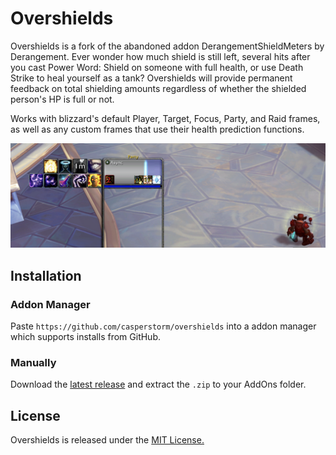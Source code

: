 # Overshields

Overshields is a fork of the abandoned addon DerangementShieldMeters by Derangement.
Ever wonder how much shield is still left, several hits after you cast Power Word: Shield on someone with full health, or use Death Strike to heal yourself as a tank?
Overshields will provide permanent feedback on total shielding amounts regardless of whether the shielded person's HP is full or not.

Works with blizzard's default Player, Target, Focus, Party, and Raid frames, as well as any custom frames that use their health prediction functions.

![overshields](./screenshot.png)

## Installation

### Addon Manager

Paste `https://github.com/casperstorm/overshields` into a addon manager which supports installs from GitHub.

### Manually

Download the [latest release](https://github.com/casperstorm/overshields/releases/latest) and extract the `.zip` to your AddOns folder.

## License

Overshields is released under the [MIT License.](https://github.com/casperstorm/overshields/blob/master/LICENSE)
